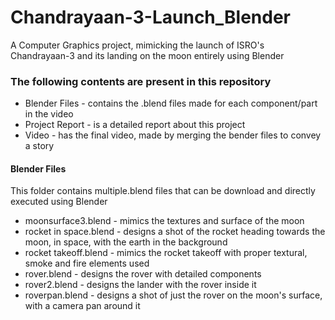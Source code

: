 # Chandrayaan-3-Launch_Blender
A Computer Graphics project, mimicking the launch of ISRO's Chandrayaan-3 and its landing on the moon entirely using Blender
### The following contents are present in this repository 
* Blender Files - contains the .blend files made for each component/part in the video
* Project Report - is a detailed report about this project
* Video - has the final video, made by merging the bender files to convey a story
#### Blender Files
This folder contains multiple.blend files that can be download and directly executed using Blender <br>
* moonsurface3.blend - mimics the textures and surface of the moon 
* rocket in space.blend - designs a shot of the rocket heading towards the moon, in space, with the earth in the background
* rocket takeoff.blend - mimics the rocket takeoff with proper textural, smoke and fire elements used
* rover.blend - designs the rover with detailed components
* rover2.blend - designs the lander with the rover inside it
* roverpan.blend - designs a shot of just the rover on the moon's surface, with a camera pan around it
